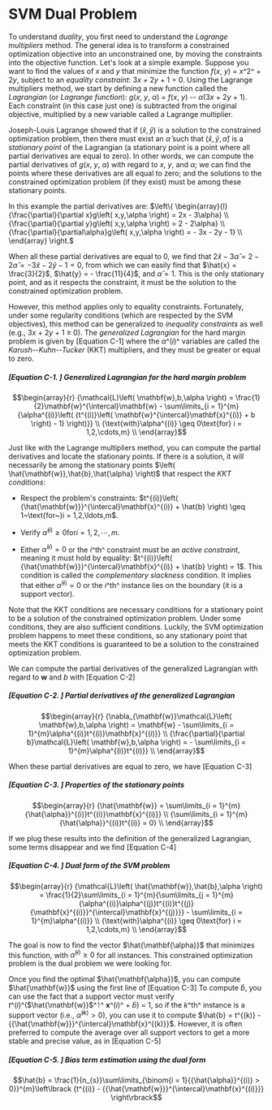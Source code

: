 
SVM Dual Problem
=================

To 
understand *duality*, you first need to understand the *Lagrange
multipliers* method. The general idea is to transform a constrained
optimization objective into an unconstrained one, by moving the
constraints into the objective function. Let's look at a simple example.
Suppose you want to find the values of *x* and *y* that minimize the
function *f*(*x*, *y*) = *x*^2^ + 2*y*, subject to an *equality
constraint*: 3*x* + 2*y* + 1 = 0. Using the Lagrange multipliers method,
we start by defining a new function called the *Lagrangian* (or
*Lagrange function*): *g*(*x*, *y*, *α*) = *f*(*x*, *y*) -- *α*(3*x* +
2*y* + 1). Each constraint (in this case just one) is subtracted from
the original objective, multiplied by a new variable called a Lagrange
multiplier.

Joseph-Louis Lagrange showed that if
$\left( \hat{x},\hat{y} \right)$ is a solution to the constrained
optimization problem, then there must exist an $\hat{\alpha}$ such that
$\left( \hat{x},\hat{y},\hat{\alpha} \right)$ is a *stationary point* of
the Lagrangian (a stationary point is a point where all partial
derivatives are equal to zero). In other words, we can compute the
partial derivatives of *g*(*x*, *y*, *α*) with regard to *x*, *y*, and
*α*; we can find the points where these derivatives are all equal to
zero; and the solutions to the constrained optimization problem (if they
exist) must be among these stationary points.

In this example the partial derivatives are: $\left\{ \begin{array}{l}
{\frac{\partial}{\partial x}g\left( x,y,\alpha \right) = 2x - 3\alpha} \\
{\frac{\partial}{\partial y}g\left( x,y,\alpha \right) = 2 - 2\alpha} \\
{\frac{\partial}{\partial\alpha}g\left( x,y,\alpha \right) = - 3x - 2y - 1} \\
\end{array} \right.$

When all these partial derivatives are equal to 0, we find that
$2\hat{x} - 3\hat{\alpha} = 2 - 2\hat{\alpha} = -3\hat{x} - 2\hat{y} - 1 = 0$,
from which we can easily find that $\hat{x} = \frac{3}{2}$,
$\hat{y} = - \frac{11}{4}$, and $\hat{\alpha} = 1$. This is the only
stationary point, and as it respects the constraint, it must be the
solution to the constrained optimization problem.

However,
this 
method applies only to equality constraints. Fortunately, under some
regularity conditions (which are respected by the SVM objectives), this
method can be generalized to *inequality constraints* as well (e.g.,
3*x* + 2*y* + 1 ≥ 0). The *generalized Lagrangian* for the hard margin
problem is given by [Equation
C-1]
where the *α*^(*i*)^ variables are called the *Karush--Kuhn--Tucker*
(KKT) multipliers, and they must be greater or equal to zero.


##### [Equation C-1. ] Generalized Lagrangian for the hard margin problem

$$\begin{array}{r}
{\mathcal{L}\left( \mathbf{w},b,\alpha \right) = \frac{1}{2}\mathbf{w}^{\intercal}\mathbf{w} - \sum\limits_{i = 1}^{m}{\alpha^{(i)}\left( {t^{(i)}\left( \mathbf{w}^{\intercal}\mathbf{x}^{(i)} + b \right) - 1} \right)}} \\
{\text{with}\alpha^{(i)} \geq 0\text{for} i = 1,2,\cdots,m} \\
\end{array}$$


Just like with the Lagrange multipliers method, you can compute the
partial derivatives and locate the stationary points. If there is a
solution, it will necessarily be among the stationary points
$\left( \hat{\mathbf{w}},\hat{b},\hat{\alpha} \right)$ that respect the
*KKT conditions*:

-   Respect the problem's constraints:
    $t^{(i)}\left( {\hat{\mathbf{w}}}^{\intercal}\mathbf{x}^{(i)} + \hat{b} \right) \geq 1~\text{for~}i = 1,2,\ldots,m$.

-   Verify ${\hat{\alpha}}^{(i)} \geq 0\text{for} i = 1,2,\cdots,m$.

-   Either ${\hat{\alpha}}^{(i)} = 0$ or the
    *i*^th^ constraint must be an *active constraint*, meaning it must
    hold by equality:
    $t^{(i)}\left( {\hat{\mathbf{w}}}^{\intercal}\mathbf{x}^{(i)} + \hat{b} \right) = 1$.
    This condition is called the *complementary
    slackness* condition. It implies that either
    ${\hat{\alpha}}^{(i)} = 0$ or the *i*^th^ instance lies on the
    boundary (it is a support vector).

Note that the KKT conditions are necessary conditions for a stationary
point to be a solution of the constrained optimization problem. Under
some conditions, they are also sufficient conditions. Luckily, the SVM
optimization problem happens to meet these conditions, so any stationary
point that meets the KKT conditions is guaranteed to be a solution to
the constrained optimization problem.

We can compute the partial derivatives of the generalized Lagrangian
with regard to **w** and *b* with [Equation
C-2]


##### [Equation C-2. ] Partial derivatives of the generalized Lagrangian

$$\begin{array}{r}
{\nabla_{\mathbf{w}}\mathcal{L}\left( \mathbf{w},b,\alpha \right) = \mathbf{w} - \sum\limits_{i = 1}^{m}\alpha^{(i)}t^{(i)}\mathbf{x}^{(i)}} \\
{\frac{\partial}{\partial b}\mathcal{L}\left( \mathbf{w},b,\alpha \right) = - \sum\limits_{i = 1}^{m}\alpha^{(i)}t^{(i)}} \\
\end{array}$$


When these partial derivatives are equal to zero, we have [Equation
C-3]


##### [Equation C-3. ] Properties of the stationary points

$$\begin{array}{r}
{\hat{\mathbf{w}} = \sum\limits_{i = 1}^{m}{\hat{\alpha}}^{(i)}t^{(i)}\mathbf{x}^{(i)}} \\
{\sum\limits_{i = 1}^{m}{\hat{\alpha}}^{(i)}t^{(i)} = 0} \\
\end{array}$$


If we plug these results into the definition of the generalized
Lagrangian, some terms disappear and we find [Equation
C-4]


##### [Equation C-4. ] Dual form of the SVM problem

$$\begin{array}{r}
{\mathcal{L}\left( \hat{\mathbf{w}},\hat{b},\alpha \right) = \frac{1}{2}\sum\limits_{i = 1}^{m}{\sum\limits_{j = 1}^{m}{\alpha^{(i)}\alpha^{(j)}t^{(i)}t^{(j)}{\mathbf{x}^{(i)}}^{\intercal}\mathbf{x}^{(j)}}} - \sum\limits_{i = 1}^{m}\alpha^{(i)}} \\
{\text{with}\alpha^{(i)} \geq 0\text{for} i = 1,2,\cdots,m} \\
\end{array}$$


The goal is now to find the vector $\hat{\mathbf{\alpha}}$ that
minimizes this function, with ${\hat{\alpha}}^{(i)} \geq 0$ for all
instances. This constrained optimization problem is the dual problem we
were looking for.

Once you find the optimal $\hat{\mathbf{\alpha}}$, you can compute
$\hat{\mathbf{w}}$ using the first line of [Equation
C-3]
To compute $\hat{b}$, you can use the fact that a support vector must
verify *t*^(*i*)^($\hat{\mathbf{w}}$^⊺^ **x**^(*i*)^ + $\hat{b}$) = 1,
so if the *k*^th^ instance is a support vector (i.e.,
${\hat{\alpha}}^{(k)} > 0$), you can use it to compute
$\hat{b} = t^{(k)} - {{\hat{\mathbf{w}}}^{\intercal}\mathbf{x}^{(k)}}$.
However, it is often preferred to compute the average over all support
vectors to get a more stable and precise value, as in [Equation
C-5]


##### [Equation C-5. ] Bias term estimation using the dual form

$$\hat{b} = \frac{1}{n_{s}}\sum\limits_{\binom{i = 1}{{\hat{\alpha}}^{(i)} > 0}}^{m}\left\lbrack {t^{(i)} - {{\hat{\mathbf{w}}}^{\intercal}\mathbf{x}^{(i)}}} \right\rbrack$$
